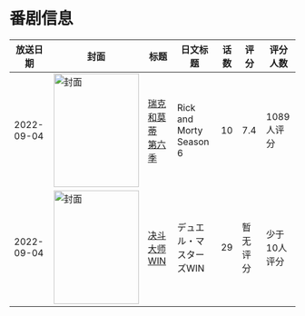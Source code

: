 # 番剧信息

|放送日期|封面|标题|日文标题|话数|评分|评分人数|
|---|---|---|---|---|---|---|
|2022-09-04|<img src="https://lain.bgm.tv/pic/cover/c/f9/8a/358934_6qz6Q.jpg" alt="封面" style="width:150px;height:200px;object-fit:cover;">|[瑞克和莫蒂 第六季](https://bangumi.tv/subject/358934)|Rick and Morty Season 6|10|7.4|1089人评分|
|2022-09-04|<img src="https://lain.bgm.tv/pic/cover/c/17/73/396443_l164w.jpg" alt="封面" style="width:150px;height:200px;object-fit:cover;">|[决斗大师WIN](https://bangumi.tv/subject/396443)|デュエル・マスターズWIN|29|暂无评分|少于10人评分|
